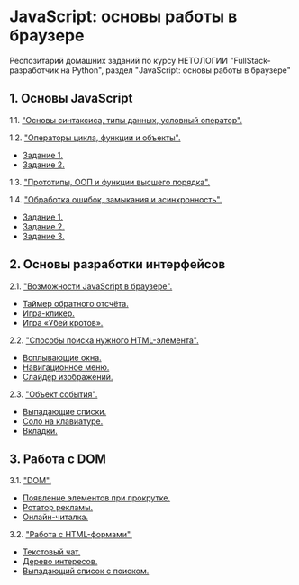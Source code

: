 # JavaScript: основы работы в браузере

Респозитарий домашних заданий по курсу НЕТОЛОГИИ "FullStack-разработчик на Python", раздел "JavaScript: основы работы в браузере"

## 1. Основы JavaScript

1.1. ["Основы синтаксиса, типы данных, условный оператор".](Chapter_1/Task_1/index.html "Задание 1.1")

1.2. ["Операторы цикла, функции и объекты".](Chapter_1/Task_2 "Задание 1.2")

* [Задание 1.](Chapter_1/Task_2/task_1.js "Задание 1.2.1")
* [Задание 2.](Chapter_1/Task_2/task_2.js "Задание 1.2.2")

1.3. ["Прототипы, ООП и функции высшего порядка".](Chapter_1/Task_3/task_1.js "Задание 1.3")

1.4. ["Обработка ошибок, замыкания и асинхронность".](Chapter_1/Task_4 "Задание 1.4")

* [Задание 1.](Chapter_1/Task_4/task_1.js "Задание 1.4.1")
* [Задание 2.](Chapter_1/Task_4/task_2.js "Задание 1.4.2")
* [Задание 3.](Chapter_1/Task_4/task_3.js "Задание 1.4.3")

## 2. Основы разработки интерфейсов

2.1. ["Возможности JavaScript в браузере".](Chapter_2/Task_1/README.md "Задание 2.1")

* [Таймер обратного отсчёта.](Chapter_2/Task_1/countdown/task.html "Задание 2.1.1")
* [Игра-кликер.](Chapter_2/Task_1/cookie-clicker/task.html "Задание 2.1.2")
* [Игра «Убей кротов».](Chapter_2/Task_1/mole-game/task.html "Задание 2.1.3")

2.2. ["Способы поиска нужного HTML-элемента".](Chapter_2/Task_2/README.md "Задание 2.2")

* [Всплывающие окна.](Chapter_2/Task_2/popups/task.html "Задание 2.2.1")
* [Навигационное меню.](Chapter_2/Task_2/menu/task.html "Задание 2.2.2")
* [Слайдер изображений.](Chapter_2/Task_2/slider/task.html "Задание 2.2.3")

2.3. ["Объект события".](Chapter_2/Task_3/README.md "Задание 2.3")

* [Выпадающие списки.](Chapter_2/Task_3/dropdown/task.html "Задание 2.3.1")
* [Соло на клавиатуре.](Chapter_2/Task_3/keysolo/task.html "Задание 2.3.2")
* [Вкладки.](Chapter_2/Task_3/tabs/task.html "Задание 2.3.3")

## 3. Работа с DOM

3.1. ["DOM".](Chapter_3/Task_1/README.md "Задание 3.1")

* [Появление элементов при прокрутке.](Chapter_3/Task_1/reveal/task.html "Задание 3.1.1")
* [Ротатор рекламы.](Chapter_3/Task_1/ads/task.html "Задание 3.1.2")
* [Онлайн-читалка.](Chapter_3/Task_1/book-reader/task.html "Задание 3.1.3")

3.2. ["Работа с HTML-формами".](Chapter_3/Task_2/README.md "Задание 3.2")

* [Текстовый чат.](Chapter_3/Task_2/chat/task.html "Задание 3.2.1")
* [Дерево интересов.](Chapter_3/Task_2/interests/task.html "Задание 3.2.2")
* [Выпадающий список с поиском.](Chapter_3/Task_2/autocomplete/task.html "Задание 3.2.3")
